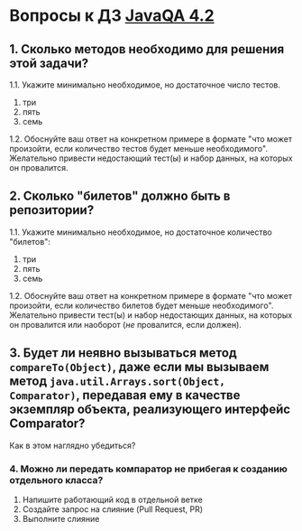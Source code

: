 # Вопросы к ДЗ [JavaQA 4.2](https://github.com/netology-code/javaqa-homeworks/tree/master/interfaces)

## 1. Сколько методов необходимо для решения этой задачи?

1.1. Укажите минимально необходимое, но достаточное число тестов.

1. три
2. пять
3. семь

1.2. Обоснуйте ваш ответ на конкретном примере в формате "что может произойти, если количество тестов будет меньше необходимого". Желательно привести недостающий тест(ы) и набор данных, на которых он провалится.

## 2. Сколько "билетов" должно быть в репозитории?

1.1. Укажите минимально необходимое, но достаточное количество "билетов":

1. три
2. пять
3. семь

1.2. Обоснуйте ваш ответ на конкретном примере в формате "что может произойти, если количество билетов будет меньше необходимого". Желательно привести тест(ы) и набор недостающих данных, на которых он провалится или наоборот (_не_ провалится, если должен).

## 3. Будет ли неявно вызываться метод `compareTo(Object)`, даже если мы вызываем метод `java.util.Arrays.sort(Object, Comparator)`, передавая ему в качестве экземпляр объекта, реализующего интерфейс Comparator?

Как в этом наглядно убедиться?

### 4. Можно ли передать компаратор не прибегая к созданию отдельного класса?

1. Напишите работающий код в отдельной ветке
2. Создайте запрос на слияние (Pull Request, PR)
3. Выполните слияние

